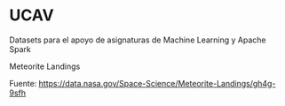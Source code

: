 # UCAV

Datasets para el apoyo de asignaturas de Machine Learning y Apache Spark

Meteorite Landings

Fuente: https://data.nasa.gov/Space-Science/Meteorite-Landings/gh4g-9sfh
